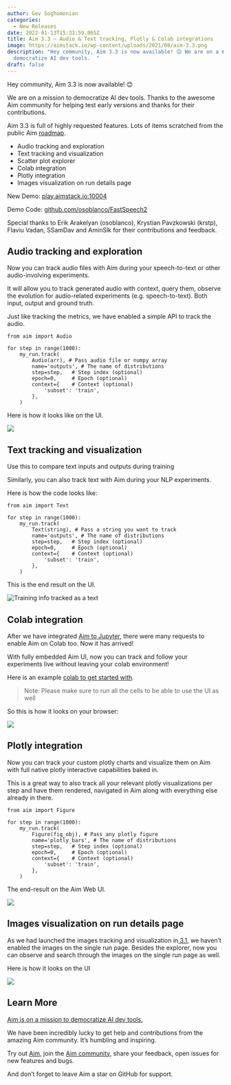 ```yaml
---
author: Gev Soghomonian
categories:
  - New Releases
date: 2022-01-13T15:33:59.865Z
title: Aim 3.3 — Audio & Text tracking, Plotly & Colab integrations
image: https://aimstack.io/wp-content/uploads/2021/08/aim-3.3.png
description: "Hey community, Aim 3.3 is now available! 😊 We are on a mission to
  democratize AI dev tools.  "
draft: false
---
```

Hey community, Aim 3.3 is now available! 😊

We are on a mission to democratize AI dev tools. Thanks to the awesome Aim community for helping test early versions and thanks for their contributions.

Aim 3.3 is full of highly requested features. Lots of items scratched from the public Aim [roadmap](https://github.com/aimhubio/aim#roadmap).

* Audio tracking and exploration
* Text tracking and visualization
* Scatter plot explorer
* Colab integration
* Plotly integration
* Images visualization on run details page

New Demo: [play.aimstack.io:10004](http://play.aimstack.io:10004/runs/d9e89aa7875e44b2ba85612a)

Demo Code: [github.com/osoblanco/FastSpeech2](https://github.com/osoblanco/FastSpeech2/blob/master/train.py)



Special thanks to Erik Arakelyan (osoblanco), Krystian Pavzkowski (krstp), Flaviu Vadan, SSamDav and AminSlk for their contributions and feedback.

## Audio tracking and exploration



Now you can track audio files with Aim during your speech-to-text or other audio-involving experiments.

It will allow you to track generated audio with context, query them, observe the evolution for audio-related experiments (e.g. speech-to-text). Both input, output and ground truth.

Just like tracking the metrics, we have enabled a simple API to track the audio.

```
from aim import Audio

for step in range(1000):
    my_run.track(
        Audio(arr), # Pass audio file or numpy array
        name='outputs', # The name of distributions
        step=step,   # Step index (optional)
        epoch=0,     # Epoch (optional)
        context={    # Context (optional)
            'subset': 'train',
        },
    )

```

Here is how it looks like on the UI.

![](https://aimstack.io/wp-content/uploads/2022/02/1_LkeFigHPnQM1drADXJ3yZQ-1.gif)

## **Text tracking and visualization**

Use this to compare text inputs and outputs during training

Similarly, you can also track text with Aim during your NLP experiments.

Here is how the code looks like:

```
from aim import Text

for step in range(1000):
    my_run.track(
        Text(string), # Pass a string you want to track
        name='outputs', # The name of distributions
        step=step,   # Step index (optional)
        epoch=0,     # Epoch (optional)
        context={    # Context (optional)
            'subset': 'train',
        },
    )
```

This is the end result on the UI.

![](https://aimstack.io/wp-content/uploads/2022/02/1_nkqUz9DecxaMmJoCUe_8Rw.gif "Training info tracked as a text")

## Colab integration

After we have integrated [Aim to Jupyter](https://aimstack.io/blog/new-releases/aim-3-2-jupyter-notebook-integration-histograms/), there were many requests to enable Aim on Colab too. Now it has arrived! 

With fully embedded Aim UI, now you can track and follow your experiments live without leaving your colab environment!

Here is an example [colab to get started with](https://colab.research.google.com/drive/1vlXVEtsKCf1390-gAfDhrvLPC14PN3-r?usp=sharing).

> Note: Please make sure to run all the cells to be able to use the UI as well

So this is how it looks on your browser:

![](https://aimstack.io/wp-content/uploads/2021/08/Run-Aim.gif)

## Plotly integration



Now you can track your custom plotly charts and visualize them on Aim with full native plotly interactive capabilities baked in.

This is a great way to also track all your relevant plotly visualizations per step and have them rendered, navigated in Aim along with everything else already in there.

```
from aim import Figure

for step in range(1000):
    my_run.track(
        Figure(fig_obj), # Pass any plotly figure
        name='plotly_bars', # The name of distributions
        step=step,   # Step index (optional)
        epoch=0,     # Epoch (optional)
        context={    # Context (optional)
            'subset': 'train',
        },
    )
```

The end-result on the Aim Web UI.

![](https://aimstack.io/wp-content/uploads/2022/02/1_8xn3PH_Hzk6fotyZQqy-AQ.gif)

## Images visualization on run details page

As we had launched the images tracking and visualization in[ 3.1](https://aimstack.io/aim3-1-images-tracker-and-images-explorer/), we haven’t enabled the images on the single run page. Besides the explorer, now you can observe and search through the images on the single run page as well.

Here is how it looks on the UI

![](https://aimstack.io/wp-content/uploads/2022/02/1_jnUogPgbzwX6GOmDaXHKMg.gif)

## Learn More



[Aim is on a mission to democratize AI dev tools.](https://aimstack.readthedocs.io/en/latest/overview.html)

We have been incredibly lucky to get help and contributions from the amazing Aim community. It’s humbling and inspiring.

Try out [Aim](https://github.com/aimhubio/aim), join the [Aim community](https://join.slack.com/t/aimstack/shared_invite/zt-193hk43nr-vmi7zQkLwoxQXn8LW9CQWQ), share your feedback, open issues for new features and bugs.

And don’t forget to leave Aim a star on GitHub for support.